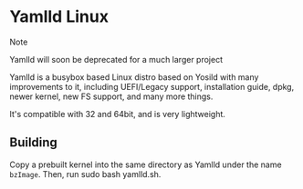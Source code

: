 # Yamlld Linux
> [!NOTE]
> Yamlld will soon be deprecated for a much larger project

Yamlld is a busybox based Linux distro based on Yosild with many improvements to it, including UEFI/Legacy support, installation guide,
dpkg, newer kernel, new FS support, and many more things.

It's compatible with 32 and 64bit, and is very lightweight. 

## Building
Copy a prebuilt kernel into the same directory as Yamlld under the name ``bzImage``. Then, run sudo bash yamlld.sh.
